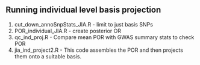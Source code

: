 ## Running individual level basis projection

1. cut_down_annoSnpStats_JIA.R - limit to just basis SNPs
2. POR_individual_JIA.R - create posterior OR
3. qc_ind_proj.R - Compare mean POR with GWAS summary stats to check POR
4. jia_ind_project2.R -  This code assembles the POR and then projects them onto a suitable basis.
